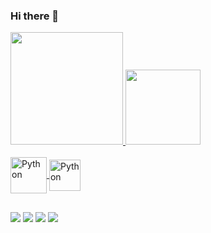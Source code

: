 ### Hi there 👋

<!--
**m-missano/m-missano** is a ✨ _special_ ✨ repository because its `README.md` (this file) appears on your GitHub profile.

Here are some ideas to get you started:

- 🔭 I’m currently working on ...
- 🌱 I’m currently learning ...
- 👯 I’m looking to collaborate on ...
- 🤔 I’m looking for help with ...
- 💬 Ask me about ...
- 📫 How to reach me: ...
- 😄 Pronouns: ...
- ⚡ Fun fact: ...
-->

<div>
  <a href="https://github.com/m-missano/m-missano">
  <img height="180em" src="https://github-readme-stats-sigma-five.vercel.app/api?username=m-missano&show_icons=true&theme=react&include_all_commits=true&count_private=true"/>
  <img height="120em" src="https://github-readme-stats-sigma-five.vercel.app/api/top-langs/?username=m-missano&layout=compact&langs_count=16&theme=react"/>
</div>

<div style="display: inline_block"><br>
  <img align="center" alt="Python" height="58" widht="68" src="https://cdn.jsdelivr.net/gh/devicons/devicon/icons/python/python-original-wordmark.svg">
  <img align="center" alt="Python" height="50" widht="60" src="https://cdn.jsdelivr.net/gh/devicons/devicon/icons/react/react-original-wordmark.svg">
</div>

##

<div>
  <a href="https://www.linkedin.com/in/murilo-mbell/" target="_blank"><img src="https://img.shields.io/badge/LinkedIn-0077B5?style=for-the-badge&logo=linkedin&logoColor=white"/></a>
  <a href="mailto:murilombell@gmail.com" target="_blank"><img src="https://img.shields.io/badge/Gmail-D14836?style=for-the-badge&logo=gmail&logoColor=white"/></a>
  <a href="https://codeforces.com/profile/m.rice" target="_blank"><img src="https://img.shields.io/badge/Codeforces-445f9d?style=for-the-badge&logo=Codeforces&logoColor=white"/></a>
  <a href="https://www.instagram.com/m.missano/" target="_blank"><img src="https://img.shields.io/badge/Instagram-E4405F?style=for-the-badge&logo=instagram&logoColor=white"/></a>
</div>
